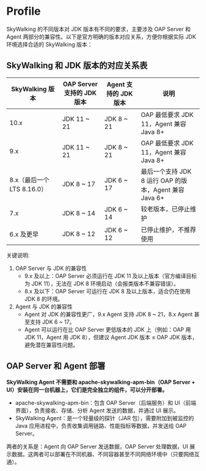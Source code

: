 # Profile

SkyWalking 的不同版本对 JDK 版本有不同的要求，主要涉及 OAP Server 和 Agent 两部分的兼容性。以下是官方明确的版本对应关系，方便你根据实际 JDK 环境选择合适的 SkyWalking 版本：

## SkyWalking 和 JDK 版本的对应关系表

|SkyWalking 版本|OAP Server 支持的 JDK 版本|Agent 支持的 JDK 版本|说明|
|--|--|--|--|
|10.x|JDK 11 ~ 21|JDK 8 ~ 21|OAP 最低要求 JDK 11，Agent 兼容 Java 8+|
|9.x|JDK 11 ~ 21|JDK 8 ~ 21|OAP 最低要求 JDK 11，Agent 兼容 Java 8+|
|8.x（最后一个 LTS 8.16.0）|JDK 8 ~ 17|JDK 6 ~ 17|最后一个支持 JDK 8 运行 OAP 的版本，Agent 兼容 Java 6+|
|7.x|JDK 8 ~ 14|JDK 6 ~ 14|较老版本，已停止维护|
|6.x 及更早|JDK 8 ~ 12|JDK 6 ~ 12|已停止维护，不推荐使用|

关键说明:

1. OAP Server 与 JDK 的兼容性
   - 9.x 及以上：OAP Server 必须运行在 JDK 11 及以上版本（官方编译目标为 JDK 11），无法在 JDK 8 环境启动（会报类版本不兼容错误）。
   - 8.x 及以下：OAP Server 可运行在 JDK 8 及以上版本，适合仍在使用 JDK 8 的环境。
2. Agent 与 JDK 的兼容性
   - Agent 对 JDK 的兼容性更广，9.x Agent 支持 JDK 8 ~ 21，8.x Agent 甚至支持 JDK 6 ~ 17。
   - Agent 可以运行在比 OAP Server 更低版本的 JDK 上（例如：OAP 用 JDK 11，Agent 用 JDK 8），但建议 Agent JDK 版本 ≤ OAP JDK 版本，避免潜在兼容性问题。

## OAP Server 和 Agent 部署

**SkyWalking Agent 不需要和 apache-skywalking-apm-bin（OAP Server + UI）安装在同一台机器上，它们是完全独立的组件，可以分开部署。**

- apache-skywalking-apm-bin：包含 OAP Server（后端服务）和 UI（前端界面），负责接收、存储、分析 Agent 发送的数据，并通过 UI 展示。
- SkyWalking Agent：是一个轻量级的探针（JAR 包），需要附加到被监控的 Java 应用进程中，负责收集调用链路、性能指标等数据，并发送给 OAP Server。

两者的关系是：Agent 向 OAP Server 发送数据，OAP Server 处理数据，UI 展示数据。这两者可以部署在不同机器、不同容器甚至不同网络环境中（只要网络互通）。
